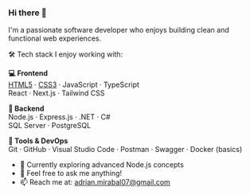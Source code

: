 ### Hi there 👋

I'm a passionate software developer who enjoys building clean and functional web experiences.

🛠️ Tech stack I enjoy working with:

**💻 Frontend**  
[HTML5](https://developer.mozilla.org/en-US/docs/Web/HTML) · [CSS3](https://developer.mozilla.org/en-US/docs/Web/CSS) · JavaScript · TypeScript  
React · Next.js · Tailwind CSS

**🧪 Backend**  
Node.js · Express.js · .NET · C#  
SQL Server · PostgreSQL

**🧰 Tools & DevOps**  
Git · GitHub · Visual Studio Code · Postman · Swagger · Docker (basics)

- 🌱 Currently exploring advanced Node.js concepts
- 💬 Feel free to ask me anything!
- 📫 Reach me at: adrian.mirabal07@gmail.com

<!--
**WearyMench/WearyMench** is a ✨ _special_ ✨ repository because its `README.md` (this file) appears on your GitHub profile.

Here are some ideas to get you started:

- 🔭 I’m currently working on ...

- 👯 I’m looking to collaborate on ...
- 🤔 I’m looking for help with ...
- 💬 Ask me about ...
- 📫 How to reach me: ...
- 😄 Pronouns: ...
- ⚡ Fun fact: ...
-->
